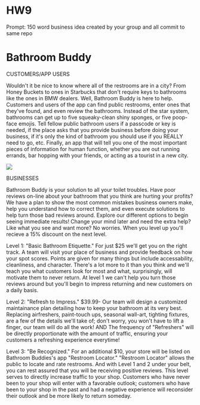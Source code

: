 # HW9
Prompt: 150 word business idea created by your group and all commit to same repo

Bathroom Buddy
==============

CUSTOMERS/APP USERS

Wouldn't it be nice to know where all of the restrooms are in a city? From Honey Buckets to ones in Starbucks that don't require keys to bathrooms like the ones in BMW dealers. Well, Bathroom Buddy is here to help. Customers and users of the app can find public restrooms, enter ones that they've found, and even review the bathrooms. Instead of the star system, bathrooms can get up to five squeaky-clean shiny sponges, or five poop-face emojis. Tell fellow public bathroom users if a passcode or key is needed, if the place asks that you provide business before doing your business, if it's only the kind of bathroom you should use if you REALLY need to go, etc. Finally, an app that will tell you one of the most important pieces of information for human function, whether you are out running errands, bar hopping with your friends, or acting as a tourist in a new city.

<img src="https://img.buzzfeed.com/buzzfeed-static/static/2015-03/12/10/enhanced/webdr04/enhanced-buzz-3183-1426171511-16.jpg">

BUSINESSES

Bathroom Buddy is your solution to all your toilet troubles. Have poor reviews on-line about your bathroom that you think are hurting your profits? We have a plan to show the most common mistakes business owners make, help you understand how to correct them, and even execute solutions to help turn those bad reviews around. Explore our different options to begin seeing immediate results! Change your mind later and need the extra help? Like what you see and want more? No worries. When you level up you'll recieve a 15% discount on the next level.

Level 1: "Basic Bathroom Etiquette." For just $25 we'll get you on the right track. A team will visit your place of business and provide feedback on how your spot scores. Points are given for many things but include accessability, cleanliness, and character. There's a lot more to it than you think and we'll teach you what customers look for most and what, surprisingly, will motivate them to never return. At level 1 we can't help you turn those reviews around but you'll begin to impress returning and new customers on a daily basis.

Level 2: "Refresh to Impress."  $39.99- Our team will design a customized maintainance plan detailing how to keep your bathroom at its very best.  Replacing airfreshers, paint-touch ups, seasonal wall-art, tighting fixtures, are a few of the details we'll take of; don't worry, you won't have to lift a finger, our team will do all the work! AND The frequency of "Refreshers" will be directly proportionate with the amount of traffic, ensuring your customers a refreshing experience everytime!

Level 3: "Be Recognized." For an additional $10, your store will be listed on Bathroom Buddies's app "Restroom Locator." "Restroom Locator" allows the public to locate and rate restrooms. And with Level 1 and 2 under your belt, you can rest assured that you will be receiving positive reviews. This level serves to directly increase traffic to your shop. Customers who have never been to your shop will enter with a favorable outlook; customers who have been to your shop in the past and had a negative experience will reconsider their outlook and be more likely to return someday. 

